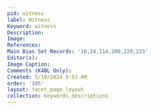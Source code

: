 ```yaml
---
pid: witness
label: Witness
Keyword: witness
Description: 
Image: 
References: 
Main Bias Set Records: '10,24,114,200,220,223'
Editor(s): 
Image Caption: 
Comments (K4BL Only): 
Created: 5/10/2024 9:53 AM
order: '105'
layout: facet_page_layout
collection: keywords_descriptions
---
```

